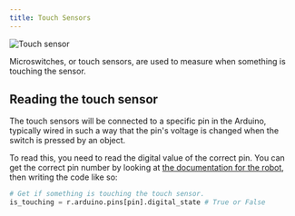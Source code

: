 ```yaml
---
title: Touch Sensors
---
```


![Touch sensor](/img/api/touch-sensor.png?width=600px)

Microswitches, or touch sensors, are used to measure when something is touching the sensor.

## Reading the touch sensor

The touch sensors will be connected to a specific pin in the Arduino, typically wired in such a way that the pin's voltage is changed when the switch is pressed by an object.

To read this, you need to read the digital value of the correct pin. You can get the correct pin number by looking at [the documentation for the robot](/robots/), then writing the code like so:

``` python
# Get if something is touching the touch sensor.
is_touching = r.arduino.pins[pin].digital_state # True or False
```
